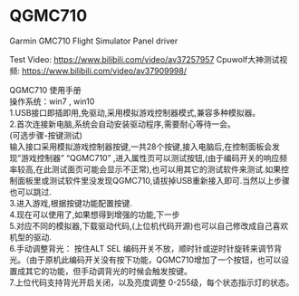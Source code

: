 # QGMC710
Garmin GMC710 Flight Simulator Panel driver

Test Video: https://www.bilibili.com/video/av37257957
Cpuwolf大神测试视频: https://www.bilibili.com/video/av37909998/

QGMC710 使用手册<br>
操作系统：win7 , win10<br>
1.USB接口即插即用,免驱动,采用模拟游戏控制器模式,兼容多种模拟器。<br>
2.首次连接新电脑,系统会自动安装驱动程序,需要耐心等待一会。<br>
(可选步骤-按键测试)<br>
输入接口采用模拟游戏控制器按键,一共28个按键,接入电脑后,在控制面板会发现”游戏控制器” “QGMC710”   ,进入属性页可以测试按钮,(由于编码开关的响应频率较高,在此测试面页可能会显示不正常),也可以用其它的测试软件来测试.如果控制面板里或测试软件里没发现QGMC710,请拔掉USB重新接入即可.当然以上步骤也可以跳过.<br>
3.进入游戏,根据按键功能配置按键.<br>
4.现在可以使用了,如果想得到增强的功能,下一步<br>
5.对应不同的模拟器,下载驱动代码,(上位机代码开源)也可以自己修改成自己喜欢机型的驱动.<br>
6.手动调整背光： 按住ALT SEL 编码开关不放，顺时针或逆时针旋转来调节背光。（由于原机此编码开关没有按下功能，QGMC710增加了一个按钮，也可以设置成其它的功能，但手动调背光的时候会触发按键。<br>
7.上位代码支持背光开启关闭，以及亮度调整 0-255级，每个状态指示灯的状态。<br>
